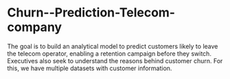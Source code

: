 # Churn--Prediction-Telecom-company
The goal is to build an analytical model to predict customers likely to leave the telecom operator, enabling a retention campaign before they switch. Executives also seek to understand the reasons behind customer churn. For this, we have multiple datasets with customer information.
